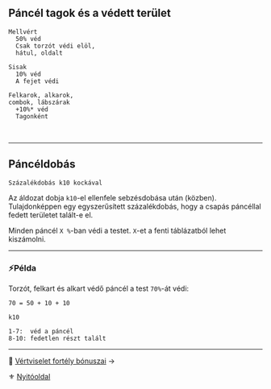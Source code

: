 ## Páncél tagok és a védett terület


```
Mellvért  
  50% véd
  Csak torzót védi elöl,
  hátul, oldalt

Sisak  
  10% véd
  A fejet védi

Felkarok, alkarok,
combok, lábszárak  
  +10%* véd
  Tagonként
```

<br />

---
## Páncéldobás

```
Százalékdobás k10 kockával
```

Az áldozat dobja `k10`-el ellenfele sebzésdobása után (közben). Tulajdonképpen egy egyszerűsített százalékdobás, hogy a csapás páncéllal fedett területet talált-e el.

Minden páncél `X %`-ban védi a testet. `X`-et a fenti táblázatból lehet kiszámolni.

---
### ⚡Példa

Torzót, felkart és alkart védő páncél a test `70%`-át védi:

```
70 = 50 + 10 + 10
```

```
k10

1-7:  véd a páncél
8-10: fedetlen részt talált
```

---

🔗 [Vértviselet fortély bónuszai](069_05_vertviselet_fortely_bonuszai.md) →

⚜️ [Nyitóoldal](start.md#6-harcrendszer-%EF%B8%8F)
